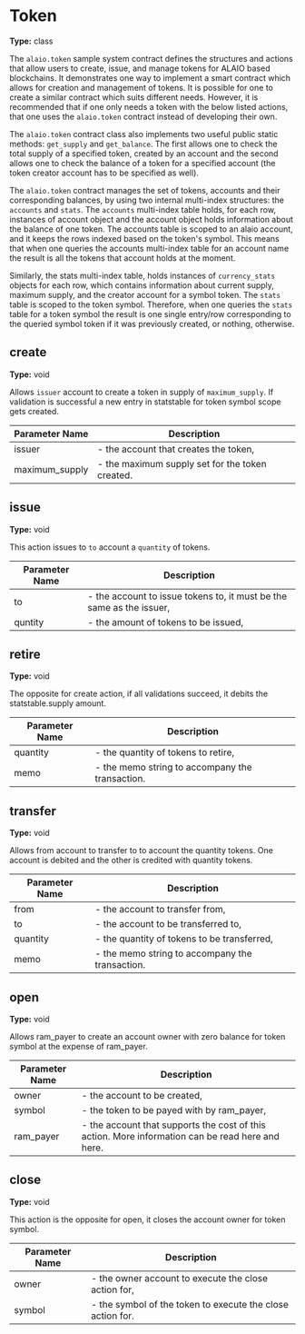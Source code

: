 # Token

**Type:** class

The `alaio.token` sample system contract defines the structures and actions that allow users to create, issue, and manage tokens for ALAIO based blockchains. It demonstrates one way to implement a smart contract which allows for creation and management of tokens. It is possible for one to create a similar contract which suits different needs. However, it is recommended that if one only needs a token with the below listed actions, that one uses the `alaio.token` contract instead of developing their own.

The `alaio.token` contract class also implements two useful public static methods: `get_supply` and `get_balance`. The first allows one to check the total supply of a specified token, created by an account and the second allows one to check the balance of a token for a specified account (the token creator account has to be specified as well).

The `alaio.token` contract manages the set of tokens, accounts and their corresponding balances, by using two internal multi-index structures: the `accounts` and `stats`. The `accounts` multi-index table holds, for each row, instances of account object and the account object holds information about the balance of one token. The accounts table is scoped to an alaio account, and it keeps the rows indexed based on the token's symbol. This means that when one queries the accounts multi-index table for an account name the result is all the tokens that account holds at the moment.

Similarly, the stats multi-index table, holds instances of `currency_stats` objects for each row, which contains information about current supply, maximum supply, and the creator account for a symbol token. The `stats` table is scoped to the token symbol. Therefore, when one queries the `stats` table for a token symbol the result is one single entry/row corresponding to the queried symbol token if it was previously created, or nothing, otherwise.

## create

**Type:** void

Allows `issuer` account to create a token in supply of `maximum_supply`. If validation is successful a new entry in statstable for token symbol scope gets created.

Parameter Name | Description
--- | ---
issuer | - the account that creates the token,
maximum_supply | - the maximum supply set for the token created.

## issue

**Type:** void

This action issues to `to` account a `quantity` of tokens.

Parameter Name | Description
--- | ---
to | - the account to issue tokens to, it must be the same as the issuer,
quntity | - the amount of tokens to be issued,
## retire

**Type:** void

The opposite for create action, if all validations succeed, it debits the statstable.supply amount.

Parameter Name | Description
--- | ---
quantity | - the quantity of tokens to retire,
memo | - the memo string to accompany the transaction.

## transfer

**Type:** void

Allows from account to transfer to to account the quantity tokens. One account is debited and the other is credited with quantity tokens.

Parameter Name | Description
--- | ---
from | - the account to transfer from,
to | - the account to be transferred to,
quantity | - the quantity of tokens to be transferred,
memo | - the memo string to accompany the transaction.

## open

**Type:** void

Allows ram_payer to create an account owner with zero balance for token symbol at the expense of ram_payer.

Parameter Name | Description
--- | ---
owner | - the account to be created,
symbol | - the token to be payed with by ram_payer,
ram_payer | - the account that supports the cost of this action. More information can be read here and here.

## close

**Type:** void

This action is the opposite for open, it closes the account owner for token symbol.

Parameter Name | Description
--- | ---
owner | - the owner account to execute the close action for,
symbol | - the symbol of the token to execute the close action for.
